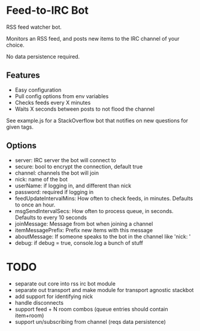 # Feed-to-IRC Bot

RSS feed watcher bot.

Monitors an RSS feed, and posts new items to the IRC channel of your choice.

No data persistence required.

## Features

- Easy configuration
- Pull config options from env variables
- Checks feeds every X minutes
- Waits X seconds between posts to not flood the channel

See example.js for a StackOverflow bot that notifies on new questions for given tags.

## Options


* server: IRC server the bot will connect to
* secure: bool to encrypt the connection, default true
* channel: channels the bot will join
* nick: name of the bot
* userName: if logging in, and different than nick
* password: required if logging in
* feedUpdateIntervalMins: How often to check feeds, in minutes. Defaults to once an hour.
* msgSendIntervalSecs: How often to process queue, in seconds. Defaults to every 10 seconds
* joinMessage: Message from bot when joining a channel
* itemMessagePrefix: Prefix new items with this message
* aboutMessage: If someone speaks to the bot in the channel like 'nick: '
* debug: if debug = true, console.log a bunch of stuff

# TODO

- separate out core into rss irc bot module
- separate out transport and make module for transport agnostic stackbot
- add support for identifying nick
- handle disconnects
- support feed + N room combos (queue entries should contain item+room)
- support un/subscribing from channel (reqs data persistence)
